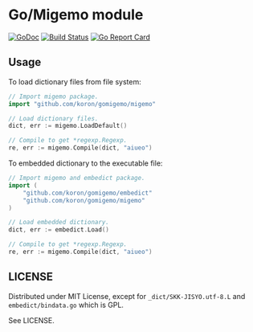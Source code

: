# Go/Migemo module

[![GoDoc](https://godoc.org/github.com/koron/gomigemo/migemo?status.svg)](https://godoc.org/github.com/koron/gomigemo/migemo)
[![Build Status](https://travis-ci.org/koron/gomigemo.svg)](https://travis-ci.org/koron/gomigemo)
[![Go Report Card](https://goreportcard.com/badge/koron/gomigemo)](https://goreportcard.com/report/koron/gomigemo)

## Usage

To load dictionary files from file system:

```go
// Import migemo package.
import "github.com/koron/gomigemo/migemo"

// Load dictionary files.
dict, err := migemo.LoadDefault()

// Compile to get *regexp.Regexp.
re, err := migemo.Compile(dict, "aiueo")
```

To embedded dictionary to the executable file:

```go
// Import migemo and embedict package.
import (
    "github.com/koron/gomigemo/embedict"
    "github.com/koron/gomigemo/migemo"
)

// Load embedded dictionary.
dict, err := embedict.Load()

// Compile to get *regexp.Regexp.
re, err := migemo.Compile(dict, "aiueo")
```

## LICENSE

Distributed under MIT License,
except for `_dict/SKK-JISYO.utf-8.L` and `embedict/bindata.go` which is GPL.

See LICENSE.
